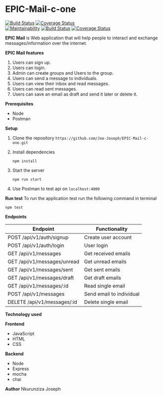 # EPIC-Mail-c-one

[![Build Status](https://travis-ci.com/Joe-Joseph/EPIC-Mail-c-one.svg?branch=server)](https://travis-ci.com/Joe-Joseph/EPIC-Mail-c-one)  [![Coverage Status](https://coveralls.io/repos/github/Joe-Joseph/EPIC-Mail-c-one/badge.svg?branch=server)](https://coveralls.io/github/Joe-Joseph/EPIC-Mail-c-one?branch=server)   
[![Maintainability](https://api.codeclimate.com/v1/badges/e633ffcb5e6884fcb52e/maintainability)](https://codeclimate.com/github/Joe-Joseph/EPIC-Mail-c-one/maintainability) 
[![Build Status](https://travis-ci.com/Joe-Joseph/EPIC-Mail-c-one.svg?branch=server)](https://travis-ci.com/Joe-Joseph/EPIC-Mail-c-one)  [![Coverage Status](https://coveralls.io/repos/github/Joe-Joseph/EPIC-Mail-c-one/badge.svg?branch=server)](https://coveralls.io/github/Joe-Joseph/EPIC-Mail-c-one?branch=server)
 
**EPIC Mail** is Web application that will help people to interact and exchange messages/information over the internet.

**EPIC Mail features**
  1. Users can sign up.
  2. Users can login.
  3. Admin can create groups and Users to the group.
  4. Users can send a message to individuals.
  5. Users can view their inbox and read messages.
  6. Users can read sent messages.
  7. Users can save an email as draft and send it later or delete it.

**Prerequisites**
  * Node
  * Postman
  
**Setup**
  1. Clone the repository
     ```https://github.com/Joe-Joseph/EPIC-Mail-c-one.git```
     
  2. Install dependencies
  
     ```npm install```
     
  3. Start the server
  
     ```npm run start```
  
  4. Use Postman to test api on ```localhost:4000```
  
 **Run test**
 To run the application test run the following command in terminal
 
 ```npm test```
 
 **Endpoints**
 
 Endpoint | Functionality
 -------- | -------------
 POST /api/v1/auth/signup | Create user account
 POST /api/v1/auth/login | User login
 GET /api/v1/messages | Get received emails
 GET /api/v1/messages/unread | Get unread emails
 GET /api/v1/messages/sent | Get sent emails
 GET /api/v1/messages/draft | Get draft emails
 GET /api/v1/messages/:id | Read single email
 POST /api/v1/messages | Send email to individual
 DELETE /api/v1/messages/:id | Delete single email

**Technology used**

**Frontend**
  * JavaScript
  * HTML
  * CSS

**Backend**
  * Node
  * Express
  * mocha
  * chai

**Author**
Nkurunziza Joseph


